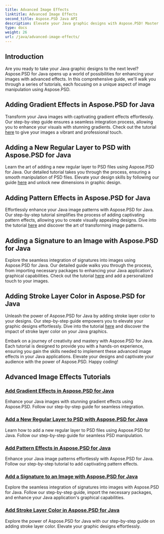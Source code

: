 ```yaml
---
title: Advanced Image Effects
linktitle: Advanced Image Effects
second_title: Aspose.PSD Java API
description: Elevate your Java graphic designs with Aspose.PSD! Master advanced image effects seamlessly – from gradients and patterns to signatures and strokes.
type: docs
weight: 26
url: /java/advanced-image-effects/
---
```

## Introduction
Are you ready to take your Java graphic designs to the next level? Aspose.PSD for Java opens up a world of possibilities for enhancing your images with advanced effects. In this comprehensive guide, we'll walk you through a series of tutorials, each focusing on a unique aspect of image manipulation using Aspose.PSD.

## Adding Gradient Effects in Aspose.PSD for Java

Transform your Java images with captivating gradient effects effortlessly. Our step-by-step guide ensures a seamless integration process, allowing you to enhance your visuals with stunning gradients. Check out the tutorial [here](./add-gradient-effects/) to give your images a vibrant and professional touch.

## Adding a New Regular Layer to PSD with Aspose.PSD for Java

Learn the art of adding a new regular layer to PSD files using Aspose.PSD for Java. Our detailed tutorial takes you through the process, ensuring a smooth manipulation of PSD files. Elevate your design skills by following our guide [here](./add-new-regular-layer/) and unlock new dimensions in graphic design.

## Adding Pattern Effects in Aspose.PSD for Java

Effortlessly enhance your Java image patterns with Aspose.PSD for Java. Our step-by-step tutorial simplifies the process of adding captivating pattern effects, allowing you to create visually appealing designs. Dive into the tutorial [here](./add-pattern-effects/) and discover the art of transforming image patterns.

## Adding a Signature to an Image with Aspose.PSD for Java

Explore the seamless integration of signatures into images using Aspose.PSD for Java. Our detailed guide walks you through the process, from importing necessary packages to enhancing your Java application's graphical capabilities. Check out the tutorial [here](./add-signature-to-image/) and add a personalized touch to your images.

## Adding Stroke Layer Color in Aspose.PSD for Java

Unleash the power of Aspose.PSD for Java by adding stroke layer color to your designs. Our step-by-step guide empowers you to elevate your graphic designs effortlessly. Dive into the tutorial [here](./add-stroke-layer-color/) and discover the impact of stroke layer color on your Java graphics.

Embark on a journey of creativity and mastery with Aspose.PSD for Java. Each tutorial is designed to provide you with a hands-on experience, ensuring you gain the skills needed to implement these advanced image effects in your Java applications. Elevate your designs and captivate your audience with the power of Aspose.PSD. Happy coding!
## Advanced Image Effects Tutorials
### [Add Gradient Effects in Aspose.PSD for Java](./add-gradient-effects/)
Enhance your Java images with stunning gradient effects using Aspose.PSD. Follow our step-by-step guide for seamless integration.
### [Add a New Regular Layer to PSD with Aspose.PSD for Java](./add-new-regular-layer/)
Learn how to add a new regular layer to PSD files using Aspose.PSD for Java. Follow our step-by-step guide for seamless PSD manipulation.
### [Add Pattern Effects in Aspose.PSD for Java](./add-pattern-effects/)
Enhance your Java image patterns effortlessly with Aspose.PSD for Java. Follow our step-by-step tutorial to add captivating pattern effects.
### [Add a Signature to an Image with Aspose.PSD for Java](./add-signature-to-image/)
Explore the seamless integration of signatures into images with Aspose.PSD for Java. Follow our step-by-step guide, import the necessary packages, and enhance your Java application's graphical capabilities.
### [Add Stroke Layer Color in Aspose.PSD for Java](./add-stroke-layer-color/)
Explore the power of Aspose.PSD for Java with our step-by-step guide on adding stroke layer color. Elevate your graphic designs effortlessly.
